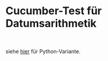 # Cucumber-Test für Datumsarithmetik #

<br>

siehe [hier](https://github.com/MDecker-MobileComputing/Python_Datumsarithmetik) für Python-Variante.

<b>
